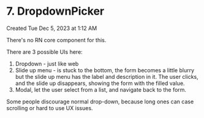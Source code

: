 # 7. DropdownPicker
Created Tue Dec 5, 2023 at 1:12 AM

There's no RN core component for this.

There are 3 possible UIs here:
1. Dropdown - just like web
2. Slide up menu - is stuck to the bottom, the form becomes a little blurry but the slide up menu has the label and description in it. The user clicks, and the slide up disappears, showing the form with the filled value.
3. Modal, let the user select from a list, and navigate back to the form.

Some people discourage normal drop-down, because long ones can case scrolling or hard to use UX issues.